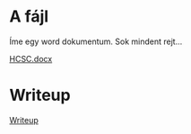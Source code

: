 # A fájl

Íme egy word dokumentum. Sok mindent rejt...

[HCSC.docx](files/HCSC.docx)

# Writeup

[Writeup](WRITEUP.md)
